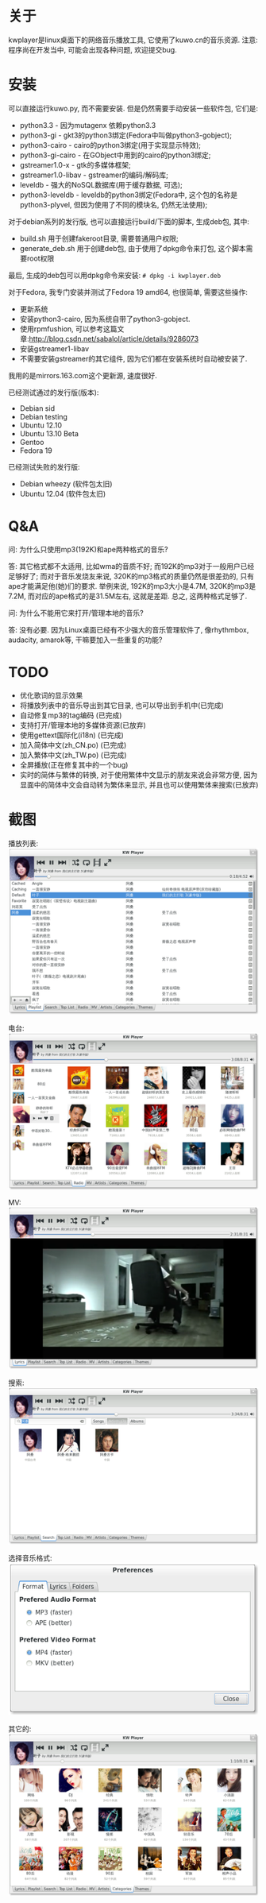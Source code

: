 关于
====
kwplayer是linux桌面下的网络音乐播放工具, 它使用了kuwo.cn的音乐资源.
注意: 程序尚在开发当中, 可能会出现各种问题, 欢迎提交bug.

安装
====
可以直接运行kuwo.py, 而不需要安装. 但是仍然需要手动安装一些软件包, 它们是:

* python3.3 - 因为mutagenx 依赖python3.3
* python3-gi  -  gkt3的python3绑定(Fedora中叫做python3-gobject);
* python3-cairo -  cairo的python3绑定(用于实现显示特效);
* python3-gi-cairo - 在GObject中用到的cairo的python3绑定;
* gstreamer1.0-x - gtk的多媒体框架;
* gstreamer1.0-libav  -  gstreamer的编码/解码库;
* leveldb - 强大的NoSQL数据库(用于缓存数据, 可选);
* python3-leveldb  -  leveldb的python3绑定(Fedora中, 这个包的名称是python3-plyvel, 但因为使用了不同的模块名, 仍然无法使用);

对于debian系列的发行版, 也可以直接运行build/下面的脚本, 生成deb包, 其中:

* build.sh 用于创建fakeroot目录, 需要普通用户权限;
* generate_deb.sh 用于创建deb包, 由于使用了dpkg命令来打包, 这个脚本需要root权限

最后, 生成的deb包可以用dpkg命令来安装: `# dpkg -i kwplayer.deb`

对于Fedora, 我专门安装并测试了Fedora 19 amd64, 也很简单, 需要这些操作:

* 更新系统
* 安装python3-cairo, 因为系统自带了python3-gobject.
* 使用rpmfushion, 可以参考这篇文章:http://blog.csdn.net/sabalol/article/details/9286073
* 安装gstreamer1-libav
* 不需要安装gstreamer的其它组件, 因为它们都在安装系统时自动被安装了.

我用的是mirrors.163.com这个更新源, 速度很好.

已经测试通过的发行版(版本):

* Debian sid
* Debian testing
* Ubuntu 12.10
* Ubuntu 13.10 Beta
* Gentoo
* Fedora 19

已经测试失败的发行版:

* Debian wheezy (软件包太旧)
* Ubuntu 12.04 (软件包太旧)


Q&A
===
问: 为什么只使用mp3(192K)和ape两种格式的音乐?

答: 其它格式都不太适用, 比如wma的音质不好; 而192K的mp3对于一般用户已经足够好了; 而对于音乐发烧友来说, 320K的mp3格式的质量仍然是很差劲的, 只有ape才能满足他(她)们的要求. 举例来说, 192K的mp3大小是4.7M, 320K的mp3是7.2M, 而对应的ape格式的是31.5M左右, 这就是差距.
总之, 这两种格式足够了.

问: 为什么不能用它来打开/管理本地的音乐?

答: 没有必要. 因为Linux桌面已经有不少强大的音乐管理软件了, 像rhythmbox, audacity, amarok等, 干嘛要加入一些重复的功能?


TODO
====
* 优化歌词的显示效果
* 将播放列表中的音乐导出到其它目录, 也可以导出到手机中(已完成)
* 自动修复mp3的tag编码 (已完成)
* 支持打开/管理本地的多媒体资源(已放弃)
* 使用gettext国际化(i18n) (已完成)
* 加入简体中文(zh_CN.po) (已完成)
* 加入繁体中文(zh_TW.po) (已完成)
* 全屏播放(正在修复其中的一个bug)
* 实时的简体与繁体的转换, 对于使用繁体中文显示的朋友来说会非常方便, 因为显面中的简体中文会自动转为繁体来显示, 并且也可以使用繁体来搜索(已放弃)


截图
====
播放列表:
<img src="screenshot/playlist.png?raw=true" title="播放列表" />

电台:
<img src="screenshot/radio.png?raw=true" title="电台" />

MV:
<img src="screenshot/MV.png?raw=true" title="MV" />

搜索:
<img src="screenshot/search.png?raw=true" title="搜索" />

选择音乐格式:
<img src="screenshot/format.png?raw=true" title="选择音乐格式" />

其它的:
<img src="screenshot/others.png?raw=true" title="其他的" />
